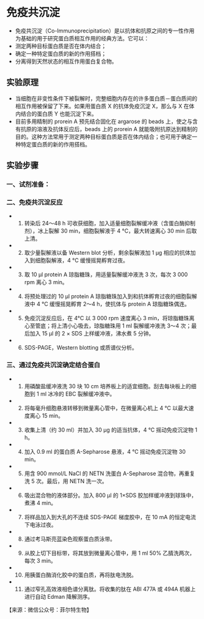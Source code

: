 # 免疫共沉淀
- 免疫共沉淀（Co-Immunoprecipitation）是以抗体和抗原之间的专一性作用为基础的用于研究蛋白质相互作用的经典方法。它可以：
 - 测定两种目标蛋白质是否在体内结合；
 - 确定一种特定蛋白质的新的作用搭档；
 - 分离得到天然状态的相互作用蛋白复合物。
## 实验原理
- 当细胞在非变性条件下被裂解时，完整细胞内存在的许多蛋白质－蛋白质间的相互作用被保留了下来。如果用蛋白质 X 的抗体免疫沉淀 X，那么与 X 在体内结合的蛋白质 Y 也能沉淀下来。
- 目前多用精制的 prorein A 预先结合固化在 argarose 的 beads 上，使之与含有抗原的溶液及抗体反应后，beads 上的 prorein A 就能吸附抗原达到精制的目的。这种方法常用于测定两种目标蛋白质是否在体内结合；也可用于确定一种特定蛋白质的新的作用搭档。
## 实验步骤
### 一、试剂准备：
### 二、免疫共沉淀反应
- 1. 转染后 24～48 h 可收获细胞，加入适量细胞裂解缓冲液（含蛋白酶抑制剂），冰上裂解 30 min，细胞裂解液于 4 °C，最大转速离心 30 min 后取上清。
- 2. 取少量裂解液以备 Western blot 分析，剩余裂解液加 1 μg 相应的抗体加入到细胞裂解液，4 °C 缓慢摇晃孵育过夜。
- 3. 取 10 μl protein A 琼脂糖珠，用适量裂解缓冲液洗 3 次，每次 3 000 rpm 离心 3 min。
- 4. 将预处理过的 10 μl protein A 琼脂糖珠加入到和抗体孵育过夜的细胞裂解液中 4 °C 缓慢摇晃孵育 2～4 h，使抗体与 protein A 琼脂糖珠偶连。
- 5. 免疫沉淀反应后，在 4°C 以 3 000 rpm 速度离心 3 min，将琼脂糖珠离心至管底；将上清小心吸去，琼脂糖珠用 1 ml 裂解缓冲液洗 3～4 次；最后加入 15 μl 的 2 × SDS 上样缓冲液，沸水煮 5 分钟。
- 6. SDS-PAGE，Western blotting 或质谱仪分析。
### 三、通过免疫共沉淀确定结合蛋白
- 1. 用磷酸盐缓冲液洗 30 块 10 cm 培养板上的适宜细胞。刮去每块板上的细胞到 1 ml 冰冷的 EBC 裂解缓冲液中。
- 2. 将每毫升细胞悬液转移到微量离心管中，在微量离心机上 4 ℃ 以最大速度离心 15 min。
- 3. 收集上清（约 30 ml）并加入 30 μg 的适当抗体，4 ℃ 摇动免疫沉淀物 1 h。
- 4. 加入 0.9 ml 的蛋白质 A-Sepharose 悬液，4 ℃ 摇动免疫沉淀物 30 min。
- 5. 用含 900 mmol/L NaCl 的 NETN 洗蛋白 A-Sepharose 混合物，再重复洗 5 次。最后，用 NETN 洗一次。
- 6. 吸出混合物的液体部分。加入 800 μl 的 1×SDS 胶加样缓冲液到球珠中，煮沸 4 min。
- 7. 将样品加入到大孔的不连续 SDS-PAGE 梯度胶中，在 10 mA 的恒定电流下电泳过夜。
- 8. 通过考马斯亮蓝染色观察蛋白质泳带。
- 9. 从胶上切下目标带，将其放到微量离心管中，用 1 ml 50% 乙腈洗两次，每次 3 min。
- 10. 用胰蛋白酶消化胶中的蛋白质，再将肽电洗脱。
- 11. 通过窄孔高效液相色谱分离肽。将收集的肽在 ABI 477A 或 494A 机器上进行自动 Edman 降解测序。

【来源：微信公众号：菲尔特生物】
